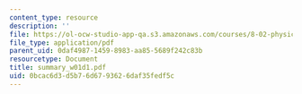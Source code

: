 ```yaml
---
content_type: resource
description: ''
file: https://ol-ocw-studio-app-qa.s3.amazonaws.com/courses/8-02-physics-ii-electricity-and-magnetism-spring-2007/0bcac6d3d5b76d6793626daf35fedf5c_summary_w01d1.pdf
file_type: application/pdf
parent_uid: 0daf4987-1459-8983-aa85-5689f242c83b
resourcetype: Document
title: summary_w01d1.pdf
uid: 0bcac6d3-d5b7-6d67-9362-6daf35fedf5c
---
```

